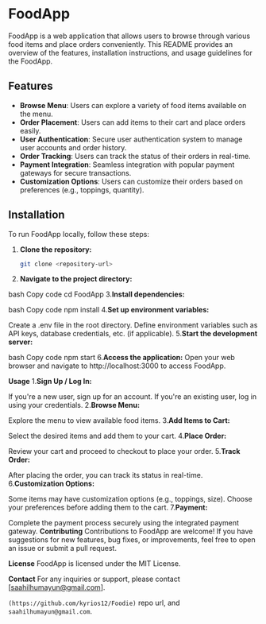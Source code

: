 # FoodApp

FoodApp is a web application that allows users to browse through various food items and place orders conveniently. This README provides an overview of the features, installation instructions, and usage guidelines for the FoodApp.

## Features

- **Browse Menu**: Users can explore a variety of food items available on the menu.
- **Order Placement**: Users can add items to their cart and place orders easily.
- **User Authentication**: Secure user authentication system to manage user accounts and order history.
- **Order Tracking**: Users can track the status of their orders in real-time.
- **Payment Integration**: Seamless integration with popular payment gateways for secure transactions.
- **Customization Options**: Users can customize their orders based on preferences (e.g., toppings, quantity).

## Installation

To run FoodApp locally, follow these steps:

1. **Clone the repository:**
   ```bash
   git clone <repository-url>
2. **Navigate to the project directory:**

bash
Copy code
cd FoodApp
3.**Install dependencies:**

bash
Copy code
npm install
4.**Set up environment variables:**

Create a .env file in the root directory.
Define environment variables such as API keys, database credentials, etc. (if applicable).
5.**Start the development server:**

bash
Copy code
npm start
6.**Access the application:**
Open your web browser and navigate to http://localhost:3000 to access FoodApp.

**Usage**
1.**Sign Up / Log In:**

If you're a new user, sign up for an account.
If you're an existing user, log in using your credentials.
2.**Browse Menu:**

Explore the menu to view available food items.
3.**Add Items to Cart:**

Select the desired items and add them to your cart.
4.**Place Order:**

Review your cart and proceed to checkout to place your order.
5.**Track Order:**

After placing the order, you can track its status in real-time.
6.**Customization Options:**

Some items may have customization options (e.g., toppings, size). Choose your preferences before adding them to the cart.
7.**Payment:**

Complete the payment process securely using the integrated payment gateway.
**Contributing**
Contributions to FoodApp are welcome! If you have suggestions for new features, bug fixes, or improvements, feel free to open an issue or submit a pull request.

**License**
FoodApp is licensed under the MIT License.

**Contact**
For any inquiries or support, please contact [saahilhumayun@gmail.com].

 `(https://github.com/kyrios12/Foodie)` repo url, and `saahilhumayun@gmail.com`.





